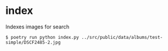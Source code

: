 # index

Indexes images for search

```
$ poetry run python index.py ../src/public/data/albums/test-simple/DSCF2485-2.jpg
```
